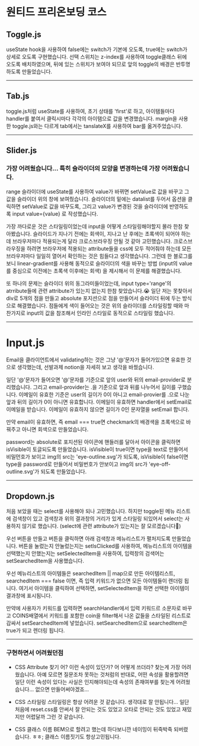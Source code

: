 # 원티드 프리온보딩 코스

## Toggle.js

useState hook을 사용하여 false에는 switch가 기본에 오도록, true에는 switch가 상세로 오도록 구현했습니다.
선택 스위치는 z-index를 사용하여 toggle클래스 뒤에 오도록 배치하였으며, 뒤에 있는 스위치가 보여야 되므로 앞의 toggle의 배경은 반투명하도록 만들었습니다.

---

## Tab.js

toggle.js처럼 useState를 사용하여, 초기 상태를 'first'로 하고, 아이탬들마다 handler를 붙여서 클릭시마다 각각의 아이탬으로 값을 변경했습니다. margin을 사용한 toggle.js와는 다르게 tab에서는 tanslateX를 사용하여 bar를 옮겨주었습니다.

---

## Slider.js

### 가장 어려웠습니다... 특히 슬라이더의 모양을 변경하는데 가장 어려웠습니다.

range 슬라이더에 useState를 사용하여 value가 바뀌면 setValue로 값을 바꾸고 그 값을 슬라이더 위의 창에 보여줬습니다.
슬라이더의 밑에는 datalist를 두어서 옵션을 클릭하면 setValue로 값을 바꾸도록, 그리고 value가 변경된 것을 슬라이더에 반영하도록 input value={value} 로 작성했습니다.

가장 까다로운 것은 스타일링이었는데 input을 어떻게 스타일링해야할지 몰라 한참 찾아봤습니다.
슬라이드가 지나기 전에는 회색이, 지나고 난 후에는 초록색이 되어야 하는데 브라우저마다 적용되는게 달라 크로스브라우징 안될 것 같아 고민했습니다.
크로스브라우징을 하려면 브라우저에 적용되는 attribute들을 css에 모두 적어줘야 하는데 모든 브라우저마다 일일히 열어서 확인하는 것은 힘들다고 생각했습니다.
그런데 한 블로그를 보니 linear-gradient를 사용해 동적으로 슬라이더의 색을 바꾸는 방법 (input의 value를 중심으로 이전에는 초록색 이후에는 회색) 을 제시해서 이 문제를 해결했습니다.

또 하나의 문제는 슬라이더 위의 동그라미들이었는데, input type='range'의 atrribute들에 관련 attribute가 있는지 없는지 한참 찾았습니다.😭
일단 저는 못찾아서 div로 5개의 점을 만들고 absolute 포지션으로 점을 만들어서 슬라이더 뒤에 두는 방식으로 해결했습니다. 점들에게 색이 들어오는 것은 위의 슬라이더를 스타일링할 때와 마찬가지로 input의 값을 참조해서 인라인 스타일로 동적으로 스타일링 했습니다.

---

# Input.js

Email을 클라이언트에서 validating하는 것은 그냥 '@'문자가 들어가있으면 유효한 것으로 생각했는데, 선발과제 notion을 자세히 보고 생각을 바꿨습니다.

일단 '@'문자가 들어오면 '@'문자를 기준으로 앞의 user와 뒤의 email-provider로 분리했습니다.
그리고 email-provider는 .을 기준으로 앞과 뒤를 나누어서 길이를 구했습니다.
이메일이 유효한 기준은 user의 길이가 0이 아니고 email-provier를 .으로 나눈 앞과 뒤의 길이가 0이 아니면 유효합니다.
이메일이 유효하면 handler에서 setEmail로 이메일을 받습니다. 이메일이 유효하지 않으면 길이가 0인 문자열을 setEmail 합니다.

만약 email이 유효하면, 즉 email === true면 checkmark의 배경색을 초록색으로 바꿔주고 아니면 회색으로 만들었습니다.

password는 absolute로 포지션된 아이콘에 핸들러를 달아서 아이콘을 클릭하면 isVisible이 토글되도록 만들었습니다.
isVisible이 true이면 type을 text로 만들어서 비밀먼호가 보이고 img의 src는 'eye-outline.svg'가 되도록, isVisible이 false이면 type을 password로 만들어서 비밀번호가 안보이고 img의 src가 'eye-off-outline.svg'가 되도록 만들었습니다.

---

## Dropdown.js

처음 보았을 때는 select를 사용해야 되나 고민했습니다.
하지만 toggle된 메뉴 리스트에 검색창이 있고 검색창과 위의 결과창의 거리가 있게 스타일링 되있어서 select는 사용하지 않기로 했습니다. (select에 관련 attribute가 있는지는 잘 모르겠습니다🤔)

우선 버튼을 만들고 버튼을 클릭하면 아래 검색창과 메뉴리스트가 펼처지도록 만들었습니다.
버튼을 눌렀는지 안눌렀는지는 setIsClicked를 사용하여,
메뉴리스트의 아이템을 선택했는지 안했는지는 setSelectedItem을 사용하여,
입력창의 검색어는 setSearchedItem을 사용했습니다.

우선 메뉴리스트의 아이템들은 searchedItem || map으로 만든 아이템리스트, searchedItem === false 이면, 즉 입력 키워드가 없으면 모든 아이템들이 렌더링 됩니다.
여기서 아이템을 클릭하여 선택하면, setSelectedItem을 하면 선택한 아이템이 결과창에 표시됨니다.

만약에 사용자가 키워드를 입력하면 searchHandler에서 입력 키워드르 소문자로 바꾸고 COINS배열에서 키워드를 포함한 coin을 filter해서 나온 값들을 스타일된 리스트로 감싸서 setSearchedItem에 넣었습니다.
setSearchedItem으로 searchedItem은 true가 되고 렌더링 됩니다.

---

### 구현하면서 어려웠던점

- CSS Attribute 찾기
  어? 이런 속성이 있던가? 어 어떻게 쓰더라? 찾는게 가장 어려웠습니다.
  아예 모르면 질문조차 못하는 것처럼의 반대로, 어떤 속성을 활용할려면 일단 이런 속성이 있다는 사실은 인지해야되는데 속성의 존재여부를 찾는게 어려웠습니다...
  없으면 만들어써야겠죠...

- CSS 스타일링
  스타일링은 항상 어려운 것 같습니다. 생각대로 잘 안됩니다... 일단 처음에 reset.css를 안써서 잘 안되는 것도 있었고 오타로 안되는 것도 있었고 재밌지만 어렵달까 그런 것 같습니다.

- CSS 클래스 이름
  BEM으로 할려고 했는데 하다보니깐 네이밍이 뒤죽박죽 되버렸습니다. ㅎㅎ; 클래스 이름짓기도 항상고민됩니다.

